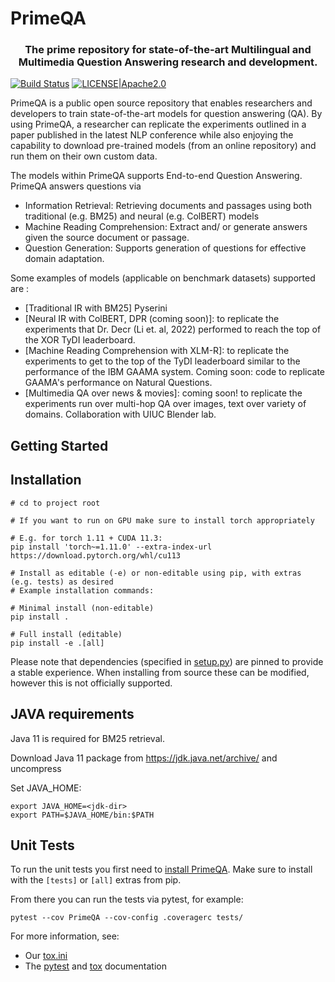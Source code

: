 <!---
Copyright 2022 IBM Corp.

Licensed under the Apache License, Version 2.0 (the "License");
you may not use this file except in compliance with the License.
You may obtain a copy of the License at

    http://www.apache.org/licenses/LICENSE-2.0

Unless required by applicable law or agreed to in writing, software
distributed under the License is distributed on an "AS IS" BASIS,
WITHOUT WARRANTIES OR CONDITIONS OF ANY KIND, either express or implied.
See the License for the specific language governing permissions and
limitations under the License.
-->

# PrimeQA
<h3 align="center">
    <p>The prime repository for state-of-the-art Multilingual and Multimedia Question Answering research and development.</p>
</h3>

[![Build Status](https://travis.ibm.com/ai-foundation/PrimeQA.svg?token=XcbF7zxMKHD12hqZiBwc&branch=master)](https://travis.ibm.com/ai-foundation/PrimeQA)
[![LICENSE|Apache2.0](https://img.shields.io/github/license/saltstack/salt?color=blue)](https://www.apache.org/licenses/LICENSE-2.0.txt)

PrimeQA is a public open source repository that enables researchers and developers to train state-of-the-art models for question answering (QA). By using PrimeQA, a researcher can replicate the experiments outlined in a paper published in the latest NLP conference while also enjoying the capability to download pre-trained models (from an online repository) and run them on their own custom data.


The models within PrimeQA supports End-to-end Question Answering. PrimeQA answers questions via 
- Information Retrieval: Retrieving documents and passages using both traditional (e.g. BM25) and neural (e.g. ColBERT) models
- Machine Reading Comprehension: Extract and/ or generate answers given the source document or passage.
- Question Generation: Supports generation of questions for effective domain adaptation.

Some examples of models (applicable on benchmark datasets) supported are :
- [Traditional IR with BM25] Pyserini
- [Neural IR with ColBERT, DPR (coming soon)]: to replicate the experiments that Dr. Decr (Li et. al, 2022) performed to reach the top of the XOR TyDI leaderboard.
- [Machine Reading Comprehension with XLM-R]: to replicate the experiments to get to the top of the TyDI leaderboard similar to the performance of the IBM GAAMA system. Coming soon: code to replicate GAAMA's performance on Natural Questions. 
- [Multimedia QA over news & movies]: coming soon! to replicate the experiments run over multi-hop QA over images, text over variety of domains. Collaboration with UIUC Blender lab.



## Getting Started

## Installation

```shell
# cd to project root

# If you want to run on GPU make sure to install torch appropriately

# E.g. for torch 1.11 + CUDA 11.3:
pip install 'torch~=1.11.0' --extra-index-url https://download.pytorch.org/whl/cu113

# Install as editable (-e) or non-editable using pip, with extras (e.g. tests) as desired
# Example installation commands:

# Minimal install (non-editable)
pip install .

# Full install (editable)
pip install -e .[all]
```

Please note that dependencies (specified in [setup.py](./setup.py)) are pinned to provide a stable experience.
When installing from source these can be modified, however this is not officially supported.

## JAVA requirements
Java 11 is required for BM25 retrieval. 

Download Java 11 package from https://jdk.java.net/archive/ and uncompress

Set JAVA_HOME:
```shell
export JAVA_HOME=<jdk-dir>
export PATH=$JAVA_HOME/bin:$PATH
```

## Unit Tests

To run the unit tests you first need to [install PrimeQA](#Installation).
Make sure to install with the `[tests]` or `[all]` extras from pip.

From there you can run the tests via pytest, for example:
```shell
pytest --cov PrimeQA --cov-config .coveragerc tests/
```

For more information, see:
- Our [tox.ini](./tox.ini)
- The [pytest](https://docs.pytest.org) and [tox](https://tox.wiki/en/latest/) documentation
